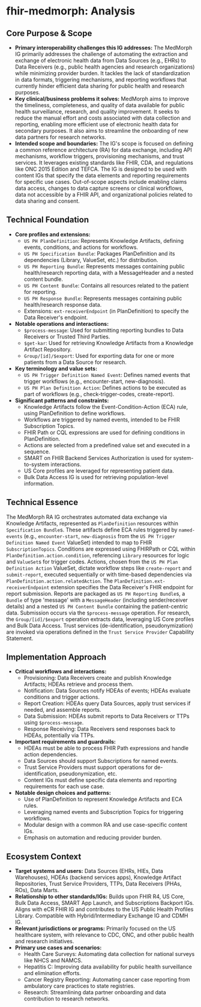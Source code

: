# fhir-medmorph: Analysis

## Core Purpose & Scope

-   **Primary interoperability challenges this IG addresses:** The MedMorph IG primarily addresses the challenge of automating the extraction and exchange of electronic health data from Data Sources (e.g., EHRs) to Data Receivers (e.g., public health agencies and research organizations) while minimizing provider burden. It tackles the lack of standardization in data formats, triggering mechanisms, and reporting workflows that currently hinder efficient data sharing for public health and research purposes.
-   **Key clinical/business problems it solves:** MedMorph aims to improve the timeliness, completeness, and quality of data available for public health surveillance, research, and quality improvement. It seeks to reduce the manual effort and costs associated with data collection and reporting, enabling more efficient use of electronic health data for secondary purposes. It also aims to streamline the onboarding of new data partners for research networks.
-   **Intended scope and boundaries:** The IG's scope is focused on defining a common reference architecture (RA) for data exchange, including API mechanisms, workflow triggers, provisioning mechanisms, and trust services. It leverages existing standards like FHIR, CDA, and regulations like ONC 2015 Edition and TEFCA. The IG is designed to be used with content IGs that specify the data elements and reporting requirements for specific use cases. Out-of-scope aspects include enabling claims data access, changes to data capture screens or clinical workflows, data not accessible by a FHIR API, and organizational policies related to data sharing and consent.

## Technical Foundation

-   **Core profiles and extensions:**
    -   `US PH PlanDefinition`: Represents Knowledge Artifacts, defining events, conditions, and actions for workflows.
    -   `US PH Specification Bundle`: Packages PlanDefinition and its dependencies (Library, ValueSet, etc.) for distribution.
    -   `US PH Reporting Bundle`: Represents messages containing public health/research reporting data, with a MessageHeader and a nested content bundle.
    -   `US PH Content Bundle`: Contains all resources related to the patient for reporting.
    -   `US PH Response Bundle`: Represents messages containing public health/research response data.
    -   Extensions: `ext-receiverEndpoint` (in PlanDefinition) to specify the Data Receiver's endpoint.
-   **Notable operations and interactions:**
    -   `$process-message`: Used for submitting reporting bundles to Data Receivers or Trusted Third Parties.
    -   `$get-kar`: Used for retrieving Knowledge Artifacts from a Knowledge Artifact Repository.
    -   `Group/[id]/$export`: Used for exporting data for one or more patients from a Data Source for research.
-   **Key terminology and value sets:**
    -   `US PH Trigger Definition Named Event`: Defines named events that trigger workflows (e.g., encounter-start, new-diagnosis).
    -   `US PH Plan Definition Action`: Defines actions to be executed as part of workflows (e.g., check-trigger-codes, create-report).
-   **Significant patterns and constraints:**
    -   Knowledge Artifacts follow the Event-Condition-Action (ECA) rule, using PlanDefinition to define workflows.
    -   Workflows are triggered by named events, intended to be FHIR Subscription Topics.
    -   FHIR Path or CQL expressions are used for defining conditions in PlanDefinition.
    -   Actions are selected from a predefined value set and executed in a sequence.
    -   SMART on FHIR Backend Services Authorization is used for system-to-system interactions.
    -   US Core profiles are leveraged for representing patient data.
    -   Bulk Data Access IG is used for retrieving population-level information.

## Technical Essence

The MedMorph RA IG orchestrates automated data exchange via Knowledge Artifacts, represented as `PlanDefinition` resources within `Specification Bundle`s. These artifacts define ECA rules triggered by `named-events` (e.g., `encounter-start`, `new-diagnosis` from the `US PH Trigger Definition Named Event` ValueSet) intended to map to FHIR `SubscriptionTopics`.  Conditions are expressed using FHIRPath or CQL within `PlanDefinition.action.condition`, referencing `Library` resources for logic and `ValueSet`s for trigger codes. Actions, chosen from the `US PH Plan Definition Action` ValueSet, dictate workflow steps like `create-report` and `submit-report`, executed sequentially or with time-based dependencies via `PlanDefinition.action.relatedAction`. The `PlanDefinition.ext-receiverEndpoint` extension specifies the Data Receiver's FHIR endpoint for report submission. Reports are packaged as `US PH Reporting Bundle`s, a `Bundle` of type 'message' with a `MessageHeader` (including sender/receiver details) and a nested `US PH Content Bundle` containing the patient-centric data.  Submission occurs via the `$process-message` operation. For research, the `Group/[id]/$export` operation extracts data, leveraging US Core profiles and Bulk Data Access. Trust services (de-identification, pseudonymization) are invoked via operations defined in the `Trust Service Provider` Capability Statement.

## Implementation Approach

-   **Critical workflows and interactions:**
    -   Provisioning: Data Receivers create and publish Knowledge Artifacts; HDEAs retrieve and process them.
    -   Notification: Data Sources notify HDEAs of events; HDEAs evaluate conditions and trigger actions.
    -   Report Creation: HDEAs query Data Sources, apply trust services if needed, and assemble reports.
    -   Data Submission: HDEAs submit reports to Data Receivers or TTPs using `$process-message`.
    -   Response Receiving: Data Receivers send responses back to HDEAs, potentially via TTPs.
-   **Important requirements and guardrails:**
    -   HDEAs must be able to process FHIR Path expressions and handle action dependencies.
    -   Data Sources should support Subscriptions for named events.
    -   Trust Service Providers must support operations for de-identification, pseudonymization, etc.
    -   Content IGs must define specific data elements and reporting requirements for each use case.
-   **Notable design choices and patterns:**
    -   Use of PlanDefinition to represent Knowledge Artifacts and ECA rules.
    -   Leveraging named events and Subscription Topics for triggering workflows.
    -   Modular design with a common RA and use case-specific content IGs.
    -   Emphasis on automation and reducing provider burden.

## Ecosystem Context

-   **Target systems and users:** Data Sources (EHRs, HIEs, Data Warehouses), HDEAs (backend services apps), Knowledge Artifact Repositories, Trust Service Providers, TTPs, Data Receivers (PHAs, ROs), Data Marts.
-   **Relationship to other standards/IGs:** Builds upon FHIR R4, US Core, Bulk Data Access, SMART App Launch, and Subscriptions Backport IGs. Aligns with eCR FHIR IG and contributes to the US Public Health Profiles Library. Compatible with Hybrid/Intermediary Exchange IG and CDMH IG.
-   **Relevant jurisdictions or programs:** Primarily focused on the US healthcare system, with relevance to CDC, ONC, and other public health and research initiatives.
-   **Primary use cases and scenarios:**
    -   Health Care Surveys: Automating data collection for national surveys like NHCS and NAMCS.
    -   Hepatitis C: Improving data availability for public health surveillance and elimination efforts.
    -   Cancer Registry Reporting: Automating cancer case reporting from ambulatory care practices to state registries.
    -   Research: Streamlining data partner onboarding and data contribution to research networks.
